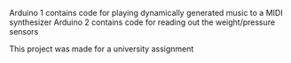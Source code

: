 Arduino 1 contains code for playing dynamically generated music to a MIDI synthesizer
Arduino 2 contains code for reading out the weight/pressure sensors

This project was made for a university assignment
